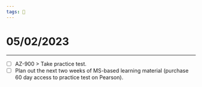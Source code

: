 ```yaml
---
tags: 📆
---
```


# 05/02/2023
---

- [ ] AZ-900 > Take practice test.
- [ ] Plan out the next two weeks of MS-based learning material (purchase 60 day access to practice test on Pearson).
